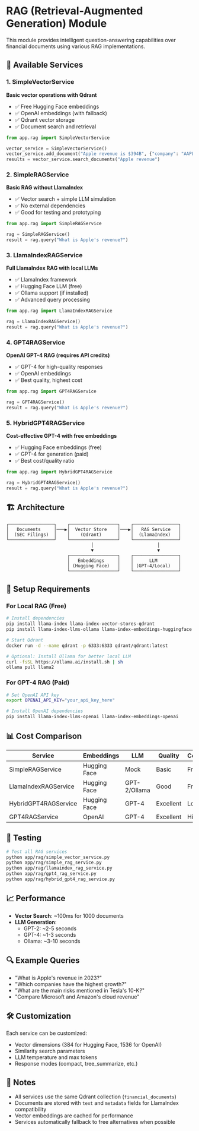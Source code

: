 # RAG (Retrieval-Augmented Generation) Module

This module provides intelligent question-answering capabilities over financial documents using various RAG implementations.

## 🚀 Available Services

### 1. SimpleVectorService
**Basic vector operations with Qdrant**
- ✅ Free Hugging Face embeddings
- ✅ OpenAI embeddings (with fallback)
- ✅ Qdrant vector storage
- ✅ Document search and retrieval

```python
from app.rag import SimpleVectorService

vector_service = SimpleVectorService()
vector_service.add_document("Apple revenue is $394B", {"company": "AAPL"})
results = vector_service.search_documents("Apple revenue")
```

### 2. SimpleRAGService
**Basic RAG without LlamaIndex**
- ✅ Vector search + simple LLM simulation
- ✅ No external dependencies
- ✅ Good for testing and prototyping

```python
from app.rag import SimpleRAGService

rag = SimpleRAGService()
result = rag.query("What is Apple's revenue?")
```

### 3. LlamaIndexRAGService
**Full LlamaIndex RAG with local LLMs**
- ✅ LlamaIndex framework
- ✅ Hugging Face LLM (free)
- ✅ Ollama support (if installed)
- ✅ Advanced query processing

```python
from app.rag import LlamaIndexRAGService

rag = LlamaIndexRAGService()
result = rag.query("What is Apple's revenue?")
```

### 4. GPT4RAGService
**OpenAI GPT-4 RAG (requires API credits)**
- ✅ GPT-4 for high-quality responses
- ✅ OpenAI embeddings
- ✅ Best quality, highest cost

```python
from app.rag import GPT4RAGService

rag = GPT4RAGService()
result = rag.query("What is Apple's revenue?")
```

### 5. HybridGPT4RAGService
**Cost-effective GPT-4 with free embeddings**
- ✅ Hugging Face embeddings (free)
- ✅ GPT-4 for generation (paid)
- ✅ Best cost/quality ratio

```python
from app.rag import HybridGPT4RAGService

rag = HybridGPT4RAGService()
result = rag.query("What is Apple's revenue?")
```

## 🏗️ Architecture

```
┌─────────────────┐    ┌──────────────────┐    ┌─────────────────┐
│   Documents     │───▶│  Vector Store    │───▶│   RAG Service   │
│  (SEC Filings)  │    │    (Qdrant)      │    │  (LlamaIndex)   │
└─────────────────┘    └──────────────────┘    └─────────────────┘
                                │                        │
                                ▼                        ▼
                       ┌──────────────────┐    ┌─────────────────┐
                       │   Embeddings     │    │      LLM        │
                       │ (Hugging Face)   │    │ (GPT-4/Local)   │
                       └──────────────────┘    └─────────────────┘
```

## 🔧 Setup Requirements

### For Local RAG (Free)
```bash
# Install dependencies
pip install llama-index llama-index-vector-stores-qdrant
pip install llama-index-llms-ollama llama-index-embeddings-huggingface

# Start Qdrant
docker run -d --name qdrant -p 6333:6333 qdrant/qdrant:latest

# Optional: Install Ollama for better local LLM
curl -fsSL https://ollama.ai/install.sh | sh
ollama pull llama2
```

### For GPT-4 RAG (Paid)
```bash
# Set OpenAI API key
export OPENAI_API_KEY="your_api_key_here"

# Install OpenAI dependencies
pip install llama-index-llms-openai llama-index-embeddings-openai
```

## 📊 Cost Comparison

| Service | Embeddings | LLM | Quality | Cost | Best For |
|---------|------------|-----|---------|------|----------|
| SimpleRAGService | Hugging Face | Mock | Basic | Free | Testing |
| LlamaIndexRAGService | Hugging Face | GPT-2/Ollama | Good | Free | Local use |
| HybridGPT4RAGService | Hugging Face | GPT-4 | Excellent | Low | Production |
| GPT4RAGService | OpenAI | GPT-4 | Excellent | High | Premium |

## 🧪 Testing

```bash
# Test all RAG services
python app/rag/simple_vector_service.py
python app/rag/simple_rag_service.py
python app/rag/llamaindex_rag_service.py
python app/rag/gpt4_rag_service.py
python app/rag/hybrid_gpt4_rag_service.py
```

## 📈 Performance

- **Vector Search**: ~100ms for 1000 documents
- **LLM Generation**: 
  - GPT-2: ~2-5 seconds
  - GPT-4: ~1-3 seconds
  - Ollama: ~3-10 seconds

## 🔍 Example Queries

- "What is Apple's revenue in 2023?"
- "Which companies have the highest growth?"
- "What are the main risks mentioned in Tesla's 10-K?"
- "Compare Microsoft and Amazon's cloud revenue"

## 🛠️ Customization

Each service can be customized:
- Vector dimensions (384 for Hugging Face, 1536 for OpenAI)
- Similarity search parameters
- LLM temperature and max tokens
- Response modes (compact, tree_summarize, etc.)

## 📝 Notes

- All services use the same Qdrant collection (`financial_documents`)
- Documents are stored with `text` and `metadata` fields for LlamaIndex compatibility
- Vector embeddings are cached for performance
- Services automatically fallback to free alternatives when possible
